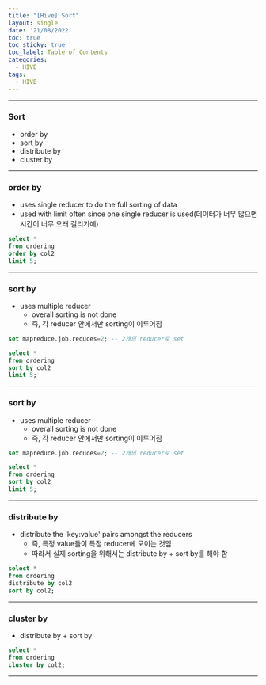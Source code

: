```yaml
---
title: "[Hive] Sort"
layout: single
date: '21/08/2022'
toc: true
toc_sticky: true
toc_label: Table of Contents
categories:
  - HIVE
tags:
  - HIVE
---
```


---
### Sort
* order by
* sort by
* distribute by
* cluster by

---

### order by
* uses single reducer to do the full sorting of data
* used with limit often since one single reducer is used(데이터가 너무 많으면 시간이 너무 오래 걸리기에)

```sql
select * 
from ordering
order by col2
limit 5;
```

---

### sort by
* uses multiple reducer 
	* overall sorting is not done
	* 즉, 각 reducer 안에서만 sorting이 이루어짐

```sql
set mapreduce.job.reduces=2; -- 2개의 reducer로 set

select * 
from ordering 
sort by col2
limit 5;
```

---

### sort by
* uses multiple reducer 
	* overall sorting is not done
	* 즉, 각 reducer 안에서만 sorting이 이루어짐

```sql
set mapreduce.job.reduces=2; -- 2개의 reducer로 set

select * 
from ordering 
sort by col2
limit 5;
```

---

### distribute by
* distribute the 'key:value' pairs amongst the reducers
	* 즉, 특정 value들이 특정 reducer에 모이는 것임
	* 따라서 실제 sorting을 위해서는 distribute by + sort by를 해야 함

```sql
select * 
from ordering 
distribute by col2 
sort by col2;
```

---

### cluster by
* distribute by + sort by

```sql
select * 
from ordering 
cluster by col2;
```

---